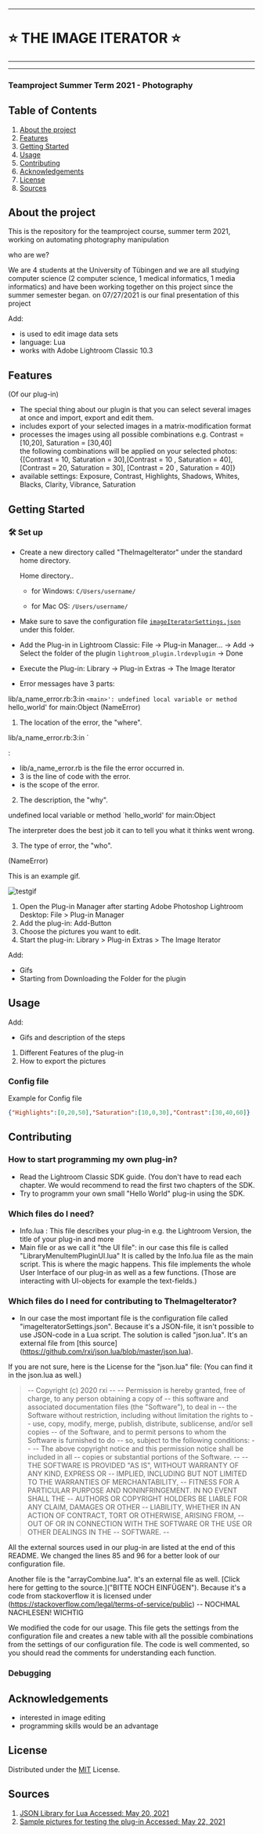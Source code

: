 ***
# ⭐ THE IMAGE ITERATOR ⭐
***
***

### Teamproject Summer Term 2021 - Photography


## Table of Contents
1. [About the project](#about-the-project)
2. [Features](#features)
4. [Getting Started](#gettingstarted)
5. [Usage](#usage)
6. [Contributing](#contributing)
7. [Acknowledgements](#acknowledgements)
8. [License](#license)
9. [Sources](#sources)

## About the project 

This is the repository for the teamproject course, summer term 2021, working on automating photography manipulation


who are we?

We are 4 students at the University of Tübingen and we are all studying computer science (2 computer science, 1 medical informatics, 1 media informatics) and have been working together on this project since the summer semester began.
on 07/27/2021 is our final presentation of this project

Add:

* is used to edit image data sets
* language: Lua
* works with Adobe Lightroom Classic 10.3

## Features

(Of our plug-in)

* The special thing about our plugin is that you can select several images at once and import, export and edit them.
* includes export of your selected images in a matrix-modification format
* processes the images using all possible combinations e.g. Contrast = [10,20], Saturation = [30,40] <br>
the following combinations will be applied on your selected photos: <br>
{[Contrast = 10, Saturation = 30],[Contrast = 10 , Saturation = 40], [Contrast = 20, Saturation = 30], [Contrast = 20 , Saturation = 40]}
* available settings: Exposure, Contrast, Highlights, Shadows, Whites, Blacks, Clarity, Vibrance, Saturation


## Getting Started

### 🛠 Set up
+ Create a new directory called "TheImageIterator" under the standard home directory.

  Home directory..

     + for Windows: `C/Users/username/`
  
     + for Mac OS: `/Users/username/`
  
+ Make sure to save the configuration file [`imageIteratorSettings.json`](lightroom_plugin.lrdevplugin/imageIteratorSettings.json) under this folder. 
+ Add the Plug-in in Lightroom Classic: File -> Plug-in Manager... -> Add -> Select the folder of the plugin `lightroom_plugin.lrdevplugin` -> Done
+ Execute the Plug-in: Library -> Plug-in Extras -> The Image Iterator


* Error messages have 3 parts:

lib/a_name_error.rb:3:in `<main>': undefined local variable or method `hello_world' for main:Object (NameError)


1. The location of the error, the "where".

lib/a_name_error.rb:3:in `<main>:

* lib/a_name_error.rb is the file the error occurred in.
* 3 is the line of code with the error.
* <main> is the scope of the error.
  
  
2. The description, the "why".
  
undefined local variable or method `hello_world' for main:Object
  
The interpreter does the best job it can to tell you what it thinks went wrong.
  
  
3. The type of error, the "who".
  
(NameError)

This is an example gif.

![testgif](testgif.gif)

1. Open the Plug-in Manager after starting Adobe Photoshop Lightroom Desktop: File > Plug-in Manager
2. Add the plug-in: Add-Button
3. Choose the pictures you want to edit.
4. Start the plug-in: Library > Plug-in Extras > The Image Iterator

Add:

* Gifs 
* Starting from Downloading the Folder for the plugin 


## Usage

Add:

* Gifs and description of the steps

1. Different Features of the plug-in 
2. How to export the pictures

### Config file
Example for Config file 
```json
{"Highlights":[0,20,50],"Saturation":[10,0,30],"Contrast":[30,40,60]}
```
## Contributing

### How to start programming my own plug-in?
* Read the Lightroom Classic SDK guide. (You don't have to read each chapter. We would recommend to read the first two chapters of the SDK.
* Try to programm your own small "Hello World" plug-in using the SDK.

### Which files do I need?
* Info.lua : This file describes your plug-in e.g. the Lightroom Version, the title of your plug-in and more
* Main file or as we call it "the UI file": in our case this file is called "LibraryMenuItemPluginUI.lua"
It is called by the Info.lua file as the main script.
This is where the magic happens. This file implements the whole User Interface of our plug-in as well as a few functions. (Those are interacting with UI-objects for example the text-fields.)
### Which files do I need for contributing to TheImageIterator?
* In our case the most important file is the configuration file called "imageIteratorSettings.json". Because it's a JSON-file, it isn't possible to use JSON-code in a Lua script. The solution is called "json.lua". It's an external file from [this source] (https://github.com/rxi/json.lua/blob/master/json.lua). 

If you are not sure, here is the License for the "json.lua" file: (You can find it in the json.lua as well.)
>-- Copyright (c) 2020 rxi
--
-- Permission is hereby granted, free of charge, to any person obtaining a copy of
-- this software and associated documentation files (the "Software"), to deal in
-- the Software without restriction, including without limitation the rights to
-- use, copy, modify, merge, publish, distribute, sublicense, and/or sell copies
-- of the Software, and to permit persons to whom the Software is furnished to do
-- so, subject to the following conditions:
--
-- The above copyright notice and this permission notice shall be included in all
-- copies or substantial portions of the Software.
--
-- THE SOFTWARE IS PROVIDED "AS IS", WITHOUT WARRANTY OF ANY KIND, EXPRESS OR
-- IMPLIED, INCLUDING BUT NOT LIMITED TO THE WARRANTIES OF MERCHANTABILITY,
-- FITNESS FOR A PARTICULAR PURPOSE AND NONINFRINGEMENT. IN NO EVENT SHALL THE
-- AUTHORS OR COPYRIGHT HOLDERS BE LIABLE FOR ANY CLAIM, DAMAGES OR OTHER
-- LIABILITY, WHETHER IN AN ACTION OF CONTRACT, TORT OR OTHERWISE, ARISING FROM,
-- OUT OF OR IN CONNECTION WITH THE SOFTWARE OR THE USE OR OTHER DEALINGS IN THE
-- SOFTWARE.
--
  
All the external sources used in our plug-in are listed at the end of this README.
We changed the lines 85 and 96 for a better look of our configuration file.
  
Another file is the "arrayCombine.lua". It's an external file as well. [Click here for getting to the source.]("BITTE NOCH EINFÜGEN"). 
Because it's a code from stackoverflow it is licensed under (https://stackoverflow.com/legal/terms-of-service/public) -- NOCHMAL NACHLESEN! WICHTIG
  
We modified the code for our usage. This file gets the settings from the configuration file and creates a new table with all the possible combinations from the settings of our configuration file. The code is well commented, so you should read the comments for understanding each function. 
### Debugging

## Acknowledgements
  
* interested in image editing
* programming skills would be an advantage

## License

Distributed under the [MIT](https://choosealicense.com/licenses/mit/) License.

## Sources
1. [JSON Library for Lua Accessed: May 20, 2021](https://github.com/rxi/json.lua/blob/master/json.lua)
2. [Sample pictures for testing the plug-in Accessed: May 22, 2021](https://pixabay.com/de/)
